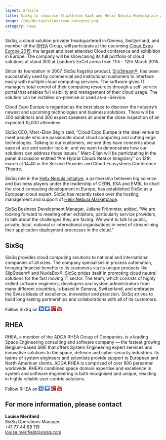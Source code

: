 ```yaml
---
layout: article
title: SixSq to showcase SlipStream SaaS and Helix Nebula Marketplace at Cloud Expo Europe 
image: /img/design/slipstream_category.png
category: news
---
```


SixSq, a cloud solution provider headquartered in Geneva, Switzerland, and member of the [RHEA](http://www.rheagroup.com/) Group, will participate at the upcoming [Cloud Expo Europe 2015](http://www.cloudexpoeurope.com/Content/Welcome/1/), the largest and best attended Cloud conference and exhibition in Europe. The company will be showcasing its full portfolio of cloud solutions at stand 300 at London’s ExCel arena from 11th – 12th March 2015. 

Since its foundation in 2007, SixSq flagship product, [SlipStream®](http://sixsq.com/products/slipstream.html), has been successfully used by commercial and institutional customers to interface easily with multiple cloud computing services. The software gives IT managers total control of their computing resources through a self-service portal that enables full visibility and management of their cloud usage. The solution can be installed on-premise or used as-a -Service.

Cloud Expo Europe is regarded as the best place to discover the industry’s newest and upcoming technologies and business solutions. There will be 300 exhibitors and 300 expert speakers all under the close inspection of an expected 15,000 attendees. 

SixSq CEO, Marc-Elian Bégin said, “Cloud Expo Europe is the ideal venue to meet people who are passionate about cloud computing and cutting edge technologies. Talking to our customers, we see they have concerns about ease of use and vendor lock-in, and we want to demonstrate how our solutions can address those issues.” Marc-Elian will be participating in the panel discussion entitled “Are Hybrid Clouds Real or Imaginary” on 12th march at 14:40 in the Service Provider and Cloud Ecosystems Conference Theatre. 

SixSq role in the [Helix Nebula initiative](http://helix-nebula.eu/), a partnership between big science and business players under the leadership of CERN, ESA and EMBL to chart the cloud computing development in Europe, has established SixSq as a European cloud expert. SixSq has recently taken over the hosting, management and support of [Helix Nebula Marketplace](http://hnx.helix-nebula.eu/).  

SixSq Business Development Manager, Juliane Frömmter, added, “We are looking forward to meeting other exhibitors, particularly service providers, to talk about the challenges they are facing. We want to talk to public, private, local, national or international organisations in need of streamlining their application deployment processes in the cloud.”


SixSq
----

SixSq provides cloud computing solutions to national and international companies of all sizes. The company specialises in process automation, bringing financial benefits to its customers via its unique products like SlipStream® and NuvlaBox®. SixSq prides itself in promoting cloud neutral solutions for the fast moving IT sector. The team, which consists of highly skilled software engineers, developers and system administrators from many different countries, is based in Geneva, Switzerland, and embraces the Swiss ideals of excellence, innovation and precision. SixSq strives to build long-lasting partnerships and collaborations with all of its customers. 


Follow SixSq on
<a href="http://linkedin.com/company/sixsq"><img src="/img/design/linkedin_small.png" alt="LinkedIn" width="16" /></a> <a href="http://twitter.com/@sixsq"><img src="/img/design/twitter_small.png" alt="Twitter" width="16" /></a> <a href="http://plus.google.com/+sixsq"><img src="/img/design/google_plus_small.png" alt="Google+" width="16" /></a> <a href="https://www.youtube.com/channel/UCGYw3n7c-QsDtsVH32By1-g"><img src="/img/design/youtube_small.png" alt="Youtube" width="16"/></a>

   
RHEA
----

RHEA, a member of the ADGA RHEA Group of Companies, is a leading Space Engineering consulting and software company — the fastest growing Belgium-based SME that offers System Engineering expert services and innovative solutions to the space, defence and cyber security industries. Its teams of system engineers and scientists provide support to European and North American clients. ADGA RHEA is comprised of over 800 personnel worldwide. RHEA’s combined space domain expertise and excellence in system and software engineering is both recognised and unique, resulting in highly reliable user-centric solutions. 

Follow RHEA on
<a href="http://www.linkedin.com/company/rheagroup"><img src="/img/design/linkedin_small.png" alt="LinkedIn" width="16" /></a> <a href="https://twitter.com/rheagroup"><img src="/img/design/twitter_small.png" alt="Twitter" width="16" /></a> <a href="https://plus.google.com/100614059950553823364"><img src="/img/design/google_plus_small.png" alt="Google+" width="16" /></a> <a href="https://www.youtube.com/user/therheagroup"><img src="/img/design/youtube_small.png" alt="Youtube" width="16"/></a>




For more information, please contact
----


**Louise Merifield**  
SixSq Operations Manager  
+41 77 44 68 119  
[louise.merifield@sixsq.com](mailto:louise.merifield@sixsq.com)



